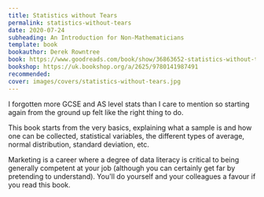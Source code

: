 ```yaml
---
title: Statistics without Tears
permalink: statistics-without-tears
date: 2020-07-24
subheading: An Introduction for Non-Mathematicians
template: book
bookauthor: Derek Rowntree
book: https://www.goodreads.com/book/show/36863652-statistics-without-tears
bookshop: https://uk.bookshop.org/a/2625/9780141987491
recommended: 
cover: images/covers/statistics-without-tears.jpg
---
```


I forgotten more GCSE and AS level stats than I care to mention so starting again from the ground up felt like the right thing to do.

This book starts from the very basics, explaining what a sample is and how one can be collected, statistical variables, the different types of average, normal distribution, standard deviation, etc.

Marketing is a career where a degree of data literacy is critical to being generally competent at your job (although you can certainly get far by pretending to understand). You'll do yourself and your colleagues a favour if you read this book.